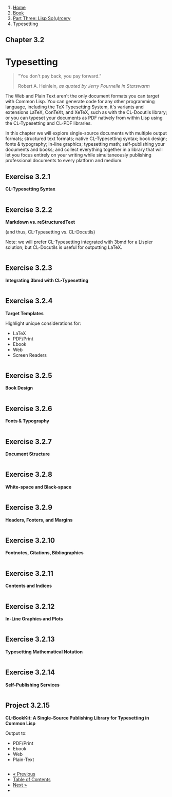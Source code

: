 <ol class="breadcrumb">
  <li><a href="/">Home</a></li>
  <li><a href="/book/">Book</a></li>
  <li><a href="/book/3-00-00-overview/">Part Three: Lisp So(u)rcery</a></li>
  <li class="active">Typesetting</li>
</ol>

## Chapter 3.2

# Typesetting

> "You don't pay back, you pay forward."
> <footer>Robert A. Heinlein, <em>as quoted by Jerry Pournelle in Starswarm</em></footer>

The Web and Plain Text aren't the only document formats you can target with Common Lisp.  You can generate code for any other programming language, including the TeX Typesetting System, it's variants and extensions LaTeX, ConTeXt, and XeTeX, such as with the CL-Docutils library; or you can typeset your documents as PDF natively from within Lisp using the CL-Typesetting and CL-PDF libraries.

In this chapter we will explore single-source documents with multiple output formats; structured text formats; native CL-Typesetting syntax; book design; fonts &amp; typography; in-line graphics; typesetting math; self-publishing your documents and books; and collect everything together in a library that will let you focus entirely on your writing while simultaneously publishing professional documents to every platform and medium.

## Exercise 3.2.1

**CL-Typesetting Syntax**

```lisp

```

## Exercise 3.2.2

**Markdown vs. reStructuredText**

(and thus, CL-Typesetting vs. CL-Docutils)

Note: we will prefer CL-Typesetting integrated with 3bmd for a Lispier solution; but CL-Docutils is useful for outputting LaTeX.

```lisp

```

## Exercise 3.2.3

**Integrating 3bmd with CL-Typesetting**

```lisp

```

## Exercise 3.2.4

**Target Templates**

Highlight unique considerations for:

* LaTeX
* PDF/Print
* Ebook
* Web
* Screen Readers

```lisp

```

## Exercise 3.2.5

**Book Design**

```lisp

```

## Exercise 3.2.6

**Fonts &amp; Typography**

```lisp

```

## Exercise 3.2.7

**Document Structure**

```lisp

```

## Exercise 3.2.8

**White-space and Black-space**

```lisp

```

## Exercise 3.2.9

**Headers, Footers, and Margins**

```lisp

```

## Exercise 3.2.10

**Footnotes, Citations, Bibliographies**

```lisp

```

## Exercise 3.2.11

**Contents and Indices**

```lisp

```

## Exercise 3.2.12

**In-Line Graphics and Plots**

```lisp

```

## Exercise 3.2.13

**Typesetting Mathematical Notation**

```lisp

```

## Exercise 3.2.14

**Self-Publishing Services**

```lisp

```

## Project 3.2.15

**CL-BookKit: A Single-Source Publishing Library for Typesetting in Common Lisp**

Output to:

* PDF/Print
* Ebook
* Web
* Plain-Text

```lisp

```

<ul class="pager">
  <li class="previous"><a href="/book/3-01-00-web-apps.md">&laquo; Previous</a></li>
  <li><a href="/book/">Table of Contents</a></li>
  <li class="next"><a href="/book/3-03-00-mobile.md">Next &raquo;</a><li>
</ul>
